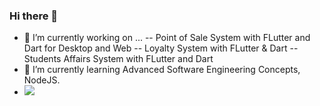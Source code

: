 ### Hi there 👋

- 🔭 I’m currently working on ...
-- Point of Sale System with FLutter and Dart for Desktop and Web
-- Loyalty System with FLutter & Dart
-- Students Affairs System with FLutter and Dart
- 🌱 I’m currently learning Advanced Software Engineering Concepts, NodeJS.
- ![](https://komarev.com/ghpvc/?username=th3blackscare)

<!--
**th3blackscare/th3blackscare** is a ✨ _special_ ✨ repository because its `README.md` (this file) appears on your GitHub profile.

Here are some ideas to get you started:

- 
- 🌱 I’m currently learning NodeJS
- 👯 I’m looking to collaborate on ...
- 🤔 I’m looking for help with ...
- 💬 Ask me about ...
- 📫 How to reach me: ...
- 😄 Pronouns: ...
- ⚡ Fun fact: ...
-->
